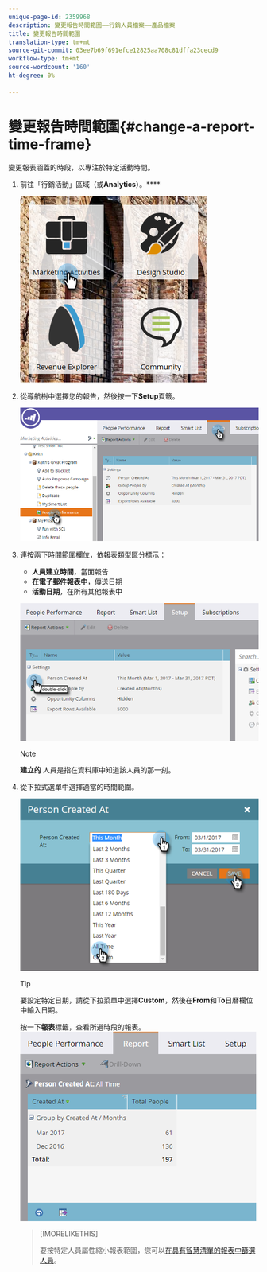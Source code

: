 ```yaml
---
unique-page-id: 2359968
description: 變更報告時間範圍——行銷人員檔案——產品檔案
title: 變更報告時間範圍
translation-type: tm+mt
source-git-commit: 03ee7b69f691efce12825aa708c81dffa23cecd9
workflow-type: tm+mt
source-wordcount: '160'
ht-degree: 0%

---
```



# 變更報告時間範圍{#change-a-report-time-frame}

變更報表涵蓋的時段，以專注於特定活動時間。

1. 前往「行銷活動」區域（或&#x200B;**Analytics**）。****

   ![](assets/image2017-3-27-9-3a15-3a9.png)

1. 從導航樹中選擇您的報告，然後按一下&#x200B;**Setup**&#x200B;頁籤。

   ![](assets/image2017-3-27-9-3a57-3a56.png)

1. 連按兩下時間範圍欄位，依報表類型區分標示：

   * **人員建立時間**，當面報告
   * **在電子郵件報表中**，傳送日期
   * **活動日期**，在所有其他報表中

   ![](assets/image2017-3-27-9-3a58-3a23.png)

   >[!NOTE]
   >
   >**建立的** 人員是指在資料庫中知道該人員的那一刻。

1. 從下拉式選單中選擇適當的時間範圍。

   ![](assets/image2017-3-27-9-3a58-3a40.png)

   >[!TIP]
   >
   >要設定特定日期，請從下拉菜單中選擇&#x200B;**Custom**，然後在&#x200B;**From**&#x200B;和&#x200B;**To**&#x200B;日曆欄位中輸入日期。

   按一下&#x200B;**報表**&#x200B;標籤，查看所選時段的報表。\
   ![](assets/image2017-3-27-9-3a59-3a1.png)

   >[!MORELIKETHIS]
   >
   >要按特定人員屬性縮小報表範圍，您可以[在具有智慧清單的報表中篩選人員](/help/marketo/product-docs/reporting/basic-reporting/editing-reports/filter-people-in-a-report-with-a-smart-list.md)。
